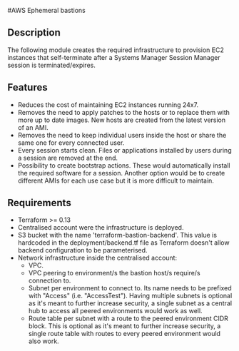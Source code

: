 #AWS Ephemeral bastions

## Description
The following module creates the required infrastructure to provision 
EC2 instances that self-terminate after a Systems Manager Session Manager
session is terminated/expires. 

## Features

-  Reduces the cost of maintaining EC2 instances running 24x7.
-  Removes the need to apply patches to the hosts or to replace them 
with more up to date images. New hosts are created from the latest version of an AMI.
-  Removes the need to keep individual users inside the host or share the 
same one for every connected user. 
-  Every session starts clean. Files or applications installed by users 
during a session are removed at the end. 
-  Possibility to create bootstrap actions. These would automatically 
install the required software for a session. Another option would be to create different AMIs for each use case but it is more difficult to maintain.

## Requirements

- Terraform >= 0.13
- Centralised account were the infrastructure is deployed.
- S3 bucket with the name 'terraform-bastion-backend'. This value is 
hardcoded in the deployment/backend.tf file as Terraform doesn't allow 
backend configuration to be parameterised. 
- Network infrastructure inside the centralised account:
    - VPC.
    - VPC peering to environment/s the bastion host/s require/s connection to.
    - Subnet per environment to connect to. Its name needs to be prefixed
     with "Access" (i.e. "AccessTest"). Having multiple subnets is optional as 
     it's meant to further increase security, a single subnet as a central 
     hub to access all peered environments would work as well.
    - Route table per subnet with a route to the peered environment CIDR 
    block. This is optional as it's meant to further increase security, 
    a single route table with routes to every peered environment would
     also work.
